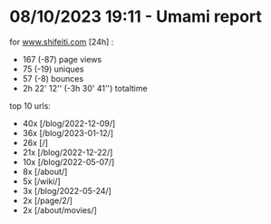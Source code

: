 # 08/10/2023 19:11 - Umami report
for www.shifeiti.com [24h] :

 - 167 (-87) page views
 - 75 (-19) uniques
 - 57 (-8) bounces
 - 2h 22' 12'' (-3h 30' 41'') totaltime


top 10 urls:
 - 40x [/blog/2022-12-09/]
 - 36x [/blog/2023-01-12/]
 - 26x [/]
 - 21x [/blog/2022-12-22/]
 - 10x [/blog/2022-05-07/]
 - 8x [/about/]
 - 5x [/wiki/]
 - 3x [/blog/2022-05-24/]
 - 2x [/page/2/]
 - 2x [/about/movies/]


